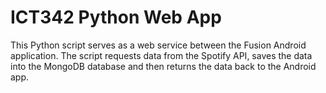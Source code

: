 # ICT342 Python Web App

This Python script serves as a web service between the Fusion Android application. The script requests data from the Spotify API, saves the data into the MongoDB database and then returns the data back to the Android app.
